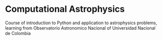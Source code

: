 # Computational Astrophysics
Course of introduction to Python and application to astrophysics problems, learning from Observatorio Astronomico Nacional of Universidad Nacional de Colombia 
